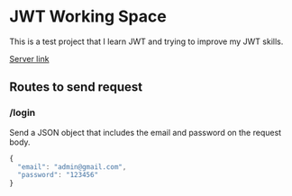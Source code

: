 # JWT Working Space

This is a test project that I learn JWT and trying to improve my JWT skills.

[Server link](https://9i6j96-5000.preview.csb.app/)

## Routes to send request

### /login
Send a JSON object that includes the email and password on the request body.

```js
{
  "email": "admin@gmail.com",
  "password": "123456"  
}
```